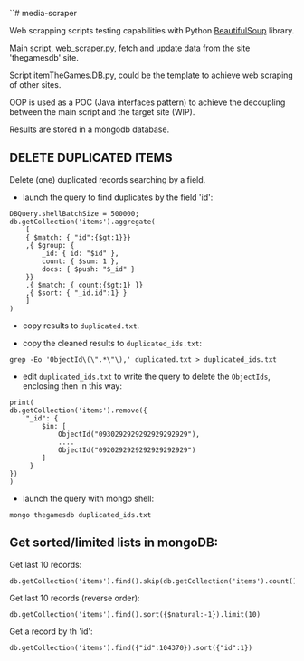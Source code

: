 ``# media-scraper

Web scrapping scripts testing capabilities with Python [BeautifulSoup](https://www.crummy.com/software/BeautifulSoup/) library.

Main script, web_scraper.py, fetch and update data from the site 'thegamesdb' site.

Script itemTheGames.DB.py, could be the template to achieve web scraping of other sites. 

OOP is used as a POC (Java interfaces pattern) to achieve the decoupling between the main script and the target site (WIP).

Results are stored in a mongodb database.

## DELETE DUPLICATED ITEMS

Delete (one) duplicated records searching by a field.
- launch the query to find duplicates by the field 'id':
~~~
DBQuery.shellBatchSize = 500000;
db.getCollection('items').aggregate(
    [
    { $match: { "id":{$gt:1}}}
    ,{ $group: { 
        _id: { id: "$id" },
        count: { $sum: 1 },
        docs: { $push: "$_id" }
    }}
    ,{ $match: { count:{$gt:1} }}
    ,{ $sort: { "_id.id":1} }
    ]
)
~~~
- copy results to `duplicated.txt`.

- copy the cleaned results to `duplicated_ids.txt`:
~~~
grep -Eo 'ObjectId\(\".*\"\),' duplicated.txt > duplicated_ids.txt
~~~
- edit `duplicated_ids.txt` to write the query to delete the `ObjectIds`, enclosing then in this way:
~~~
print(
db.getCollection('items').remove({
    "_id": {
        $in: [
            ObjectId("0930292929292929292929"),
            ....
            ObjectId("0920292929292929292929")
        ]
     }
})
) 
~~~
- launch the query with mongo shell:
~~~
mongo thegamesdb duplicated_ids.txt
~~~

## Get sorted/limited lists in mongoDB:

Get last 10 records:
~~~
db.getCollection('items').find().skip(db.getCollection('items').count()-10)
~~~
Get last 10 records (reverse order):
~~~
db.getCollection('items').find().sort({$natural:-1}).limit(10)
~~~
Get a record by th 'id':
~~~
db.getCollection('items').find({"id":104370}).sort({"id":1})
~~~
